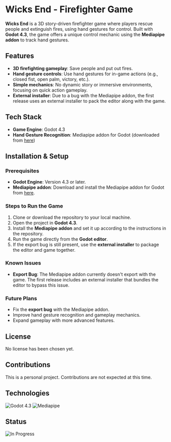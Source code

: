 # Wicks End - Firefighter Game

**Wicks End** is a 3D story-driven firefighter game where players rescue people and extinguish fires, using hand gestures for control. Built with **Godot 4.3**, the game offers a unique control mechanic using the **Mediapipe addon** to track hand gestures.

## Features
- **3D firefighting gameplay**: Save people and put out fires.
- **Hand gesture controls**: Use hand gestures for in-game actions (e.g., closed fist, open palm, victory, etc.).
- **Simple mechanics**: No dynamic story or immersive environments, focusing on quick action gameplay.
- **External installer**: Due to a bug with the Mediapipe addon, the first release uses an external installer to pack the editor along with the game.

## Tech Stack
- **Game Engine**: Godot 4.3
- **Hand Gesture Recognition**: Mediapipe addon for Godot (downloaded from [here](https://github.com/j20001970/GDMP))

## Installation & Setup

### Prerequisites
- **Godot Engine**: Version 4.3 or later.
- **Mediapipe addon**: Download and install the Mediapipe addon for Godot from [here](https://github.com/j20001970/GDMP).

### Steps to Run the Game
1. Clone or download the repository to your local machine.
2. Open the project in **Godot 4.3**.
3. Install the **Mediapipe addon** and set it up according to the instructions in the repository.
4. Run the game directly from the **Godot editor**.
5. If the export bug is still present, use the **external installer** to package the editor and game together.

### Known Issues
- **Export Bug**: The Mediapipe addon currently doesn't export with the game. The first release includes an external installer that bundles the editor to bypass this issue.

### Future Plans
- Fix the **export bug** with the Mediapipe addon.
- Improve hand gesture recognition and gameplay mechanics.
- Expand gameplay with more advanced features.

## License
No license has been chosen yet.

## Contributions
This is a personal project. Contributions are not expected at this time.

## Technologies
![Godot 4.3](https://img.shields.io/badge/Game%20Engine-Godot%204.3-blue)
![Mediapipe](https://img.shields.io/badge/Hand%20Gesture%20Recognition-Mediapipe-green)

## Status
![In Progress](https://img.shields.io/badge/Status-In%20Progress-yellow)
